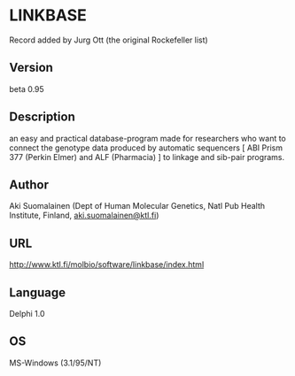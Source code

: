 # LINKBASE
Record added by Jurg Ott (the original Rockefeller list)

## Version
beta 0.95

## Description
an easy and practical database-program made for researchers who want to connect the genotype data produced by automatic sequencers [ ABI Prism 377 (Perkin Elmer) and ALF (Pharmacia) ] to linkage and sib-pair programs.

## Author
Aki Suomalainen (Dept of Human Molecular Genetics, Natl Pub Health Institute, Finland, aki.suomalainen@ktl.fi)

## URL
http://www.ktl.fi/molbio/software/linkbase/index.html

## Language
Delphi 1.0

## OS
MS-Windows (3.1/95/NT)